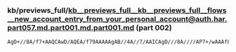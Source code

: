 ### kb/previews_full/kb__previews_full__kb__previews_full__flows__new_account_entry_from_your_personal_account@auth.har.part057.md.part001.md.part001.md (part 002)

```md
AgD+//8A/f7+AAQCAwD/AQEA/f79AAAAAgAB//4A//7/AAICAgD///8A////AP7+/wAAAf8AAQABAAAAAAAAAP4AAP4AAAAAAAABAQEA////AAEBAQD/AP8AAAAAAP///wD///8A////A
```

```

